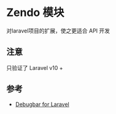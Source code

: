 # Zendo 模块

对laravel项目的扩展，使之更适合 API 开发

## 注意

只验证了 Laravel v10 +

## 参考

- [Debugbar for Laravel](https://github.com/barryvdh/laravel-debugbar)
